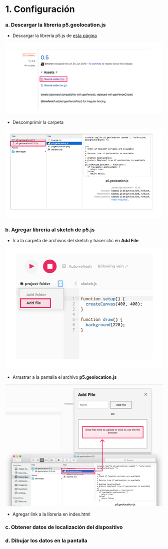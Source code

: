 # 1. Configuración

### a. Descargar la libreria p5.geolocation.js

* Descargar la librería p5.js de [esta página](https://github.com/bmoren/p5.geolocation/releases)

![](../../.gitbook/assets/geo-94.png)

* Descomprimir la carpeta

![](../../.gitbook/assets/geo-95.png)

### b. Agregar librería al sketch de p5.js

* Ir a la carpeta de archivos del sketch y hacer clic en **Add File**

![](../../.gitbook/assets/geo-96.png)

* Arrastrar a la pantalla el archivo **p5.geolocation.js**

![](../../.gitbook/assets/geo-97.png)

* Agregar link a la libreria en index.html

### c. Obtener datos de localización del dispositivo

### d. Dibujar los datos en la pantalla



